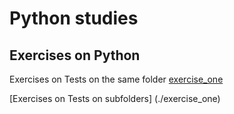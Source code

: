 # Python studies

## Exercises on Python

Exercises on Tests on the same folder [exercise_one](./exercise_one/README.md)

[Exercises on Tests on subfolders] (./exercise_one)
